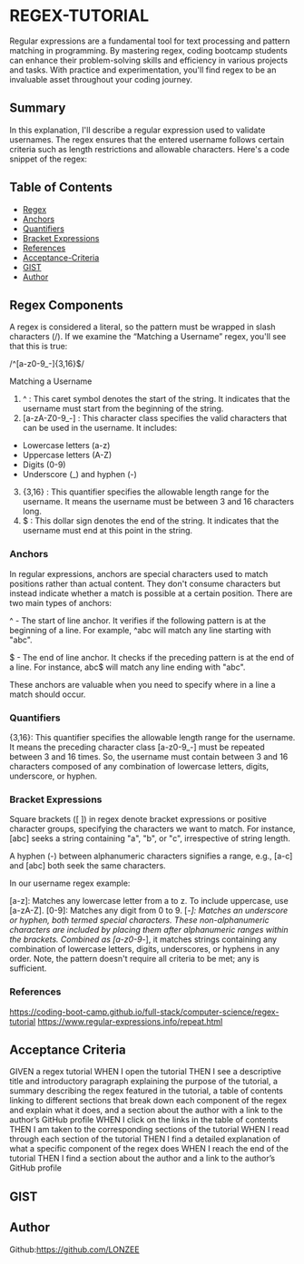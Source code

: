 # REGEX-TUTORIAL

Regular expressions are a fundamental tool for text processing and pattern matching in programming. By mastering regex, coding bootcamp students can enhance their problem-solving skills and efficiency in various projects and tasks. With practice and experimentation, you'll find regex to be an invaluable asset throughout your coding journey.

## Summary

In this explanation, I'll describe a regular expression used to validate usernames. The regex ensures that the entered username follows certain criteria such as length restrictions and allowable characters. Here's a code snippet of the regex:

## Table of Contents

- [Regex](#regex-components)
- [Anchors](#anchors)
- [Quantifiers](#quantifiers)
- [Bracket Expressions](#bracket-expressions)
- [References](#references)
- [Acceptance-Criteria](#acceptance-criteria)
- [GIST](#gist)
- [Author](#author)

## Regex Components

A regex is considered a literal, so the pattern must be wrapped in slash characters (/). If we examine the “Matching a Username” regex, you'll see that this is true:

/^[a-z0-9_-]{3,16}$/

Matching a Username

1. ^ : This caret symbol denotes the start of the string. It indicates that the username must start from the beginning of the string.
2. [a-zA-Z0-9_-] : This character class specifies the valid characters that can be used in the username. It includes:

* Lowercase letters (a-z)
* Uppercase letters (A-Z)
* Digits (0-9)
* Underscore (_) and hyphen (-)

3. {3,16} : This quantifier specifies the allowable length range for the username. It means the username must be between 3 and 16 characters long.
4. $ : This dollar sign denotes the end of the string. It indicates that the username must end at this point in the string.

### Anchors

In regular expressions, anchors are special characters used to match positions rather than actual content. They don't consume characters but instead indicate whether a match is possible at a certain position. There are two main types of anchors:

^ - The start of line anchor. It verifies if the following pattern is at the beginning of a line. For example, ^abc will match any line starting with "abc".

$ - The end of line anchor. It checks if the preceding pattern is at the end of a line. For instance, abc$ will match any line ending with "abc".

These anchors are valuable when you need to specify where in a line a match should occur.

### Quantifiers

{3,16}: This quantifier specifies the allowable length range for the username. It means the preceding character class [a-z0-9_-] must be repeated between 3 and 16 times. So, the username must contain between 3 and 16 characters composed of any combination of lowercase letters, digits, underscore, or hyphen.

### Bracket Expressions

Square brackets ([ ]) in regex denote bracket expressions or positive character groups, specifying the characters we want to match. For instance, [abc] seeks a string containing "a", "b", or "c", irrespective of string length.

A hyphen (-) between alphanumeric characters signifies a range, e.g., [a-c] and [abc] both seek the same characters.

In our username regex example:

[a-z]: Matches any lowercase letter from a to z. To include uppercase, use [a-zA-Z].
[0-9]: Matches any digit from 0 to 9.
[_-]: Matches an underscore or hyphen, both termed special characters. These non-alphanumeric characters are included by placing them after alphanumeric ranges within the brackets.
Combined as [a-z0-9_-], it matches strings containing any combination of lowercase letters, digits, underscores, or hyphens in any order. Note, the pattern doesn't require all criteria to be met; any is sufficient.

### References

https://coding-boot-camp.github.io/full-stack/computer-science/regex-tutorial
https://www.regular-expressions.info/repeat.html

## Acceptance Criteria

GIVEN a regex tutorial
WHEN I open the tutorial
THEN I see a descriptive title and introductory paragraph explaining the purpose of the tutorial, a summary describing the regex featured in the tutorial, a table of contents linking to different sections that break down each component of the regex and explain what it does, and a section about the author with a link to the author’s GitHub profile
WHEN I click on the links in the table of contents
THEN I am taken to the corresponding sections of the tutorial
WHEN I read through each section of the tutorial
THEN I find a detailed explanation of what a specific component of the regex does
WHEN I reach the end of the tutorial
THEN I find a section about the author and a link to the author’s GitHub profile

## GIST

<script src="https://gist.github.com/LONZEE/39347ca2f464e0324b1c4d7e2b21b8d1.js"></script>

## Author

Github:https://github.com/LONZEE